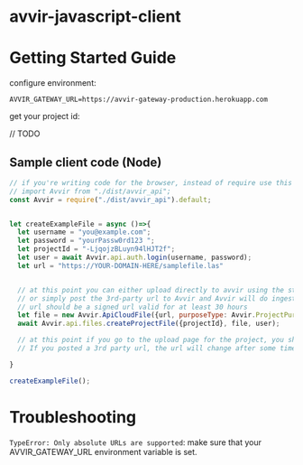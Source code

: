 # avvir-javascript-client


# Getting Started Guide

configure environment:

`AVVIR_GATEWAY_URL=https://avvir-gateway-production.herokuapp.com`

get your project id:

// TODO


## Sample client code (Node)
```javascript
// if you're writing code for the browser, instead of require use this import:
// import Avvir from "./dist/avvir_api";
const Avvir = require("./dist/avvir_api").default;


let createExampleFile = async ()=>{
  let username = "you@example.com";
  let password = "yourPassw0rd123 ";
  let projectId = "-LjqojzBLuyn94lHJT2f";
  let user = await Avvir.api.auth.login(username, password);
  let url = "https://YOUR-DOMAIN-HERE/samplefile.las"


  // at this point you can either upload directly to avvir using the storage token
  // or simply post the 3rd-party url to Avvir and Avvir will do ingestion automatically.
  // url should be a signed url valid for at least 30 hours
  let file = new Avvir.ApiCloudFile({url, purposeType: Avvir.ProjectPurposeType.OTHER});
  await Avvir.api.files.createProjectFile({projectId}, file, user);

  // at this point if you go to the upload page for the project, you should see your file listed
  // If you posted a 3rd party url, the url will change after some time once the Avvir system ingests the file.

}

createExampleFile();
```

# Troubleshooting

`TypeError: Only absolute URLs are supported`: make sure that your AVVIR_GATEWAY_URL environment variable is set.
